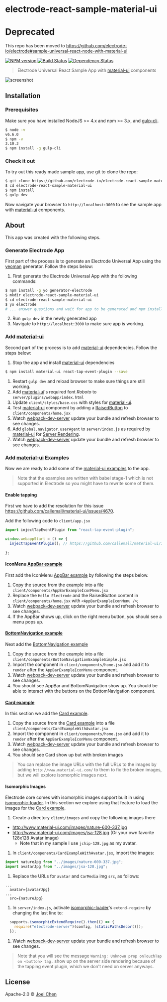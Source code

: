 # electrode-react-sample-material-ui

# Deprecated

This repo has been moved to https://github.com/electrode-io/electrode#sample-universal-react-node-with-material-ui

[![NPM version][npm-image]][npm-url] [![Build Status][travis-image]][travis-url] [![Dependency Status][daviddm-image]][daviddm-url]

> Electrode Universal React Sample App with [material-ui] components

![screenshot][screenshot]

## Installation

### Prerequisites

Make sure you have installed NodeJS >= 4.x and npm >= 3.x, and [gulp-cli].

  ```bash
  $ node -v
  v6.6.0
  $ npm -v
  3.10.3
  $ npm install -g gulp-cli
  ```

### Check it out

To try out this ready made sample app, use git to clone the repo:

```sh
$ git clone https://github.com/electrode-io/electrode-react-sample-material-ui.git
$ cd electrode-react-sample-material-ui
$ npm install
$ gulp dev
```

Now navigate your browser to `http://localhost:3000` to see the sample app with [material-ui] components.

## About

This app was created with the following steps.


### Generate Electrode App

First part of the process is to generate an Electrode Universal App using the [yeoman] generator.  Follow the steps below:

1. First generate the Electrode Universal App with the following commands:

  ```bash
  $ npm install -g yo generator-electrode
  $ mkdir electrode-react-sample-material-ui
  $ cd electrode-react-sample-material-ui
  $ yo electrode
  # ... answer questions and wait for app to be generated and npm install completed ...
  ```

2. Run `gulp dev` in the newly generated app
3. Navigate to `http://localhost:3000` to make sure app is working.

### Add [material-ui]

Second part of the process is to add [material-ui] dependencies.  Follow the steps below:

1. Stop the app and install [material-ui] dependencies

  ```bash
  $ npm install material-ui react-tap-event-plugin --save
  ```

1. Restart `gulp dev` and reload browser to make sure things are still working.
1. Add [material-ui]'s required font *Roboto* to `server/plugins/webapp/index.html`
1. Update `client/styles/base.css` with styles for [material-ui].
1. Test [material-ui] component by adding a [RaisedButton] to `client/components/home.jsx`
1. Watch [webpack-dev-server] update your bundle and refresh browser to see changes.
1. Add `global.navigator.userAgent` to `server/index.js` as required by [material-ui] for [Server Rendering].
1. Watch [webpack-dev-server] update your bundle and refresh browser to see changes.

### Add [material-ui] Examples

Now we are ready to add some of the [material-ui examples] to the app.  

> Note that the examples are written with babel stage-1 which is not supported in Electrode so you might have to rewrite some of them.

#### Enable tapping

First we have to add the resolution for this issue https://github.com/callemall/material-ui/issues/4670.

Add the following code to `client/app.jsx`

```js
import injectTapEventPlugin from "react-tap-event-plugin";

window.webappStart = () => {
  injectTapEventPlugin(); // https://github.com/callemall/material-ui/issues/4670
  
};
```

#### IconMenu [AppBar example]

First add the IconMenu [AppBar example] by following the steps below.

1. Copy the source from the example into a file `client/components/AppBarExampleIconMenu.jsx`
2. Replace the `Hello Electrode` and the RaisedButton content in `client/components/home.jsx` with `<AppBarExampleIconMenu />`;
3. Watch [webpack-dev-server] update your bundle and refresh browser to see changes.
4. If the AppBar shows up, click on the right menu button, you should see a menu pops up.

#### [BottomNavigation example]

Next add the [BottomNavigation example]

1. Copy the source from the example into a file `client/components/BottomNavigationExampleSimple.jsx`
2. Import the component in `client/components/home.jsx` and add it to `render` after the `AppBarExampleIconMenu` component.
3. Watch [webpack-dev-server] update your bundle and refresh browser to see changes.
4. You should see AppBar and BottomNavigation show up.  You should be able to interact with the buttons on the BottomNavigation component.

#### [Card example]

In this section we add the [Card example].

1. Copy the source from the [Card example] into a file `client/components/CardExampleWithAvatar.jsx`
2. Import the component in `client/components/home.jsx` and add it to `render` after the `AppBarExampleIconMenu` component.
3. Watch [webpack-dev-server] update your bundle and refresh browser to see changes.
4. You should see Card show up but with broken images

> You can replace the image URLs with the full URLs to the images by adding `http://www.material-ui.com/` to them to fix the broken images, but we will explore isomorphic images next.

#### Isomorphic Images

Electrode core comes with isomorphic images support built in using [isomorphic-loader].  In this section we explore using that feature to load the images for the [Card example].

1. Create a directory `client/images` and copy the following images there
  - http://www.material-ui.com/images/nature-600-337.jpg
  - http://www.material-ui.com/images/jsa-128.jpg (Or your own favorite 128x128 Avatar image)
    - Note that in my sample I use `jchip-128.jpg` as my avatar.
1. In `client/components/CardExampleWithAvatar.jsx`, import the images:

  ```js
  import natureJpg from "../images/nature-600-337.jpg";
  import avatarJpg from "../images/jsa-128.jpg";
  ```

1. Replace the URLs for `avatar` and `CarMedia` img `src`, as follows:

  ```
  ...
    avatar={avatarJpg}
  ...
    src={natureJpg}
  ```

1. In `server/index.js`, activate [isomorphic-loader]'s `extend-require` by changing the last line to:

  ```js
    supports.isomorphicExtendRequire().then(() => {
      require("electrode-server")(config, [staticPathsDecor()]);
    });
  ```

1. Watch [webpack-dev-server] update your bundle and refresh browser to see changes.

> Note that you will see the message `Warning: Unknown prop onTouchTap on <button> tag.` show up on the server side rendering because of the tapping event plugin, which we don't need on server anyways.

## License

Apache-2.0 © [Joel Chen](https://github.com/jchip)


[npm-image]: https://badge.fury.io/js/electrode-react-sample-material-ui.svg
[npm-url]: https://npmjs.org/package/electrode-react-sample-material-ui
[travis-image]: https://travis-ci.org/jchip/electrode-react-sample-material-ui.svg?branch=master
[travis-url]: https://travis-ci.org/jchip/electrode-react-sample-material-ui
[daviddm-image]: https://david-dm.org/jchip/electrode-react-sample-material-ui.svg?theme=shields.io
[daviddm-url]: https://david-dm.org/jchip/electrode-react-sample-material-ui
[material-ui]: http://www.material-ui.com/
[RaisedButton]: http://www.material-ui.com/#/components/raised-button
[webpack-dev-server]: https://webpack.github.io/docs/webpack-dev-server.html
[Server Rendering]: http://www.material-ui.com/#/get-started/server-rendering
[gulp-cli]: https://www.npmjs.com/package/gulp-cli
[material-ui examples]: http://www.material-ui.com/#/components/app-bar
[AppBar example]:  http://www.material-ui.com/#/components/app-bar
[BottomNavigation example]: http://www.material-ui.com/#/components/bottom-navigation
[yeoman]: http://yeoman.io/
[Card example]: http://www.material-ui.com/#/components/card
[isomorphic-loader]: https://github.com/electrode-io/isomorphic-loader
[screenshot]: https://cloud.githubusercontent.com/assets/5876741/19024379/377359ec-88b7-11e6-863b-a41133cc42ef.png
